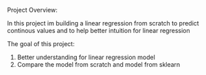 Project Overview:

In this project im building a linear regression from scratch to predict continous values and to help better intuition for linear regression

The goal of this project:
1. Better understanding for linear regression model
2. Compare the model from scratch and model from sklearn
